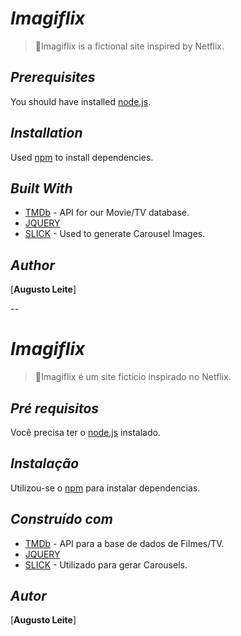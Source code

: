 # _**Imagiflix**_

> 🎥Imagiflix is a fictional site inspired by Netflix.

## **_Prerequisites_**

You should have installed [node.js](https://nodejs.org/en/).

## **_Installation_**

Used [npm](https://www.npmjs.com/) to install dependencies.

## **_Built With_**

- [TMDb](https://www.themoviedb.org) - API for our Movie/TV database.
- [JQUERY](http://jquery.com/)
- [SLICK](http://kenwheeler.github.io/slick/) - Used to generate Carousel Images.

## **_Author_**

[**Augusto Leite**]

--

# _**Imagiflix**_

> 🎥Imagiflix é um site fictício inspirado no Netflix.

## **_Pré requisitos_**

Você precisa ter o [node.js](https://nodejs.org/en/) instalado.

## **_Instalação_**

Utilizou-se o [npm](https://www.npmjs.com/) para instalar dependencias.

## **_Construído com_**

- [TMDb](https://www.themoviedb.org) - API para a base de dados de Filmes/TV.
- [JQUERY](http://jquery.com/)
- [SLICK](http://kenwheeler.github.io/slick/) - Utilizado para gerar Carousels.

## **_Autor_**

[**Augusto Leite**]
